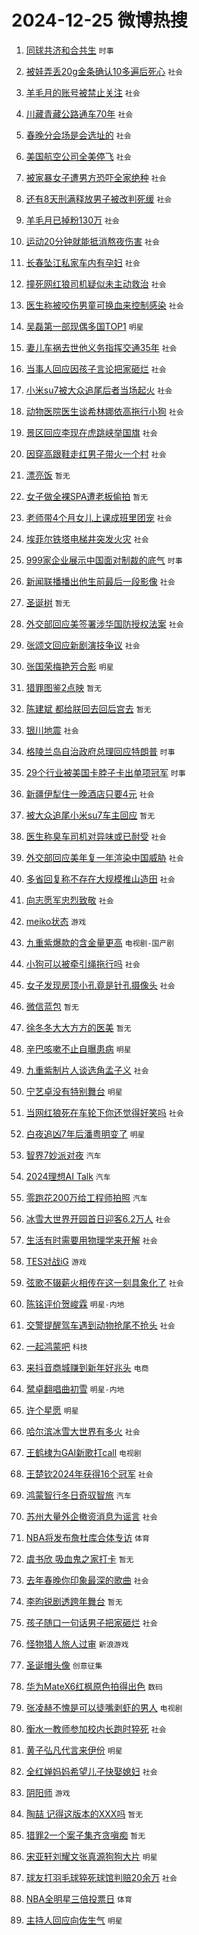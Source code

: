 # 2024-12-25 微博热搜 
1. [同球共济和合共生](https://m.weibo.cn/search?containerid=100103type%3D1%26t%3D10%26q%3D%23%E5%90%8C%E7%90%83%E5%85%B1%E6%B5%8E%E5%92%8C%E5%90%88%E5%85%B1%E7%94%9F%23&stream_entry_id=51&isnewpage=1&extparam=seat%3D1%26stream_entry_id%3D51%26c_type%3D51%26filter_type%3Drealtimehot%26q%3D%2523%25E5%2590%258C%25E7%2590%2583%25E5%2585%25B1%25E6%25B5%258E%25E5%2592%258C%25E5%2590%2588%25E5%2585%25B1%25E7%2594%259F%2523%26dgr%3D0%26cate%3D10103%26pos%3D0%26display_time%3D1735072060%26pre_seqid%3D173507206035501471973151) `时事` 

2. [被娃弄丢20g金条确认10多遍后死心](https://m.weibo.cn/search?containerid=100103type%3D1%26t%3D10%26q%3D%23%E8%A2%AB%E5%A8%83%E5%BC%84%E4%B8%A220g%E9%87%91%E6%9D%A1%E7%A1%AE%E8%AE%A410%E5%A4%9A%E9%81%8D%E5%90%8E%E6%AD%BB%E5%BF%83%23&stream_entry_id=31&isnewpage=1&extparam=seat%3D1%26band_rank%3D1%26c_type%3D31%26cate%3D5001%26dgr%3D0%26stream_entry_id%3D31%26flag%3D2%26realpos%3D1%26pos%3D0%26lcate%3D5001%26q%3D%2523%25E8%25A2%25AB%25E5%25A8%2583%25E5%25BC%2584%25E4%25B8%25A220g%25E9%2587%2591%25E6%259D%25A1%25E7%25A1%25AE%25E8%25AE%25A410%25E5%25A4%259A%25E9%2581%258D%25E5%2590%258E%25E6%25AD%25BB%25E5%25BF%2583%2523%26filter_type%3Drealtimehot%26display_time%3D1735072060%26pre_seqid%3D173507206035501471973151) `社会` 

3. [羊毛月的账号被禁止关注](https://m.weibo.cn/search?containerid=100103type%3D1%26t%3D10%26q%3D%23%E7%BE%8A%E6%AF%9B%E6%9C%88%E7%9A%84%E8%B4%A6%E5%8F%B7%E8%A2%AB%E7%A6%81%E6%AD%A2%E5%85%B3%E6%B3%A8%23&stream_entry_id=31&isnewpage=1&extparam=seat%3D1%26band_rank%3D2%26c_type%3D31%26cate%3D5001%26dgr%3D0%26stream_entry_id%3D31%26flag%3D2%26realpos%3D2%26pos%3D1%26lcate%3D5001%26q%3D%2523%25E7%25BE%258A%25E6%25AF%259B%25E6%259C%2588%25E7%259A%2584%25E8%25B4%25A6%25E5%258F%25B7%25E8%25A2%25AB%25E7%25A6%2581%25E6%25AD%25A2%25E5%2585%25B3%25E6%25B3%25A8%2523%26filter_type%3Drealtimehot%26display_time%3D1735072060%26pre_seqid%3D173507206035501471973151) `社会` 

4. [川藏青藏公路通车70年](https://m.weibo.cn/search?containerid=100103type%3D1%26t%3D10%26q%3D%23%E5%B7%9D%E8%97%8F%E9%9D%92%E8%97%8F%E5%85%AC%E8%B7%AF%E9%80%9A%E8%BD%A670%E5%B9%B4%23&stream_entry_id=31&isnewpage=1&extparam=seat%3D1%26band_rank%3D3%26c_type%3D31%26cate%3D5001%26dgr%3D0%26stream_entry_id%3D31%26flag%3D0%26realpos%3D3%26pos%3D2%26lcate%3D5001%26q%3D%2523%25E5%25B7%259D%25E8%2597%258F%25E9%259D%2592%25E8%2597%258F%25E5%2585%25AC%25E8%25B7%25AF%25E9%2580%259A%25E8%25BD%25A670%25E5%25B9%25B4%2523%26filter_type%3Drealtimehot%26display_time%3D1735072060%26pre_seqid%3D173507206035501471973151) `社会` 

5. [春晚分会场是会选址的](https://m.weibo.cn/search?containerid=100103type%3D1%26t%3D10%26q%3D%23%E6%98%A5%E6%99%9A%E5%88%86%E4%BC%9A%E5%9C%BA%E6%98%AF%E4%BC%9A%E9%80%89%E5%9D%80%E7%9A%84%23&stream_entry_id=31&isnewpage=1&extparam=seat%3D1%26band_rank%3D4%26c_type%3D31%26cate%3D5001%26dgr%3D0%26stream_entry_id%3D31%26flag%3D2%26realpos%3D4%26pos%3D3%26lcate%3D5001%26q%3D%2523%25E6%2598%25A5%25E6%2599%259A%25E5%2588%2586%25E4%25BC%259A%25E5%259C%25BA%25E6%2598%25AF%25E4%25BC%259A%25E9%2580%2589%25E5%259D%2580%25E7%259A%2584%2523%26filter_type%3Drealtimehot%26display_time%3D1735072060%26pre_seqid%3D173507206035501471973151) `社会` 

6. [美国航空公司全美停飞](https://m.weibo.cn/search?containerid=100103type%3D1%26t%3D10%26q%3D%23%E7%BE%8E%E5%9B%BD%E8%88%AA%E7%A9%BA%E5%85%AC%E5%8F%B8%E5%85%A8%E7%BE%8E%E5%81%9C%E9%A3%9E%23&stream_entry_id=31&isnewpage=1&extparam=seat%3D1%26band_rank%3D5%26c_type%3D31%26cate%3D5001%26dgr%3D0%26stream_entry_id%3D31%26flag%3D0%26realpos%3D5%26pos%3D4%26lcate%3D5001%26q%3D%2523%25E7%25BE%258E%25E5%259B%25BD%25E8%2588%25AA%25E7%25A9%25BA%25E5%2585%25AC%25E5%258F%25B8%25E5%2585%25A8%25E7%25BE%258E%25E5%2581%259C%25E9%25A3%259E%2523%26filter_type%3Drealtimehot%26display_time%3D1735072060%26pre_seqid%3D173507206035501471973151) `社会` 

7. [被家暴女子遭男方恐吓全家绝种](https://m.weibo.cn/search?containerid=100103type%3D1%26t%3D10%26q%3D%23%E8%A2%AB%E5%AE%B6%E6%9A%B4%E5%A5%B3%E5%AD%90%E9%81%AD%E7%94%B7%E6%96%B9%E6%81%90%E5%90%93%E5%85%A8%E5%AE%B6%E7%BB%9D%E7%A7%8D%23&stream_entry_id=31&isnewpage=1&extparam=seat%3D1%26band_rank%3D6%26c_type%3D31%26cate%3D5001%26dgr%3D0%26stream_entry_id%3D31%26flag%3D0%26realpos%3D6%26pos%3D5%26lcate%3D5001%26q%3D%2523%25E8%25A2%25AB%25E5%25AE%25B6%25E6%259A%25B4%25E5%25A5%25B3%25E5%25AD%2590%25E9%2581%25AD%25E7%2594%25B7%25E6%2596%25B9%25E6%2581%2590%25E5%2590%2593%25E5%2585%25A8%25E5%25AE%25B6%25E7%25BB%259D%25E7%25A7%258D%2523%26filter_type%3Drealtimehot%26display_time%3D1735072060%26pre_seqid%3D173507206035501471973151) `社会` 

8. [还有8天刑满释放男子被改判死缓](https://m.weibo.cn/search?containerid=100103type%3D1%26t%3D10%26q%3D%23%E8%BF%98%E6%9C%898%E5%A4%A9%E5%88%91%E6%BB%A1%E9%87%8A%E6%94%BE%E7%94%B7%E5%AD%90%E8%A2%AB%E6%94%B9%E5%88%A4%E6%AD%BB%E7%BC%93%23&stream_entry_id=31&isnewpage=1&extparam=seat%3D1%26band_rank%3D7%26c_type%3D31%26cate%3D5001%26dgr%3D0%26stream_entry_id%3D31%26flag%3D0%26realpos%3D7%26pos%3D6%26lcate%3D5001%26q%3D%2523%25E8%25BF%2598%25E6%259C%25898%25E5%25A4%25A9%25E5%2588%2591%25E6%25BB%25A1%25E9%2587%258A%25E6%2594%25BE%25E7%2594%25B7%25E5%25AD%2590%25E8%25A2%25AB%25E6%2594%25B9%25E5%2588%25A4%25E6%25AD%25BB%25E7%25BC%2593%2523%26filter_type%3Drealtimehot%26display_time%3D1735072060%26pre_seqid%3D173507206035501471973151) `社会` 

9. [羊毛月已掉粉130万](https://m.weibo.cn/search?containerid=100103type%3D1%26t%3D10%26q%3D%23%E7%BE%8A%E6%AF%9B%E6%9C%88%E5%B7%B2%E6%8E%89%E7%B2%89130%E4%B8%87%23&stream_entry_id=31&isnewpage=1&extparam=seat%3D1%26band_rank%3D8%26c_type%3D31%26cate%3D5001%26dgr%3D0%26stream_entry_id%3D31%26flag%3D0%26realpos%3D8%26pos%3D7%26lcate%3D5001%26q%3D%2523%25E7%25BE%258A%25E6%25AF%259B%25E6%259C%2588%25E5%25B7%25B2%25E6%258E%2589%25E7%25B2%2589130%25E4%25B8%2587%2523%26filter_type%3Drealtimehot%26display_time%3D1735072060%26pre_seqid%3D173507206035501471973151) `社会` 

10. [运动20分钟就能抵消熬夜伤害](https://m.weibo.cn/search?containerid=100103type%3D1%26t%3D10%26q%3D%23%E8%BF%90%E5%8A%A820%E5%88%86%E9%92%9F%E5%B0%B1%E8%83%BD%E6%8A%B5%E6%B6%88%E7%86%AC%E5%A4%9C%E4%BC%A4%E5%AE%B3%23&stream_entry_id=31&isnewpage=1&extparam=seat%3D1%26band_rank%3D9%26c_type%3D31%26cate%3D5001%26dgr%3D0%26stream_entry_id%3D31%26flag%3D0%26realpos%3D9%26pos%3D8%26lcate%3D5001%26q%3D%2523%25E8%25BF%2590%25E5%258A%25A820%25E5%2588%2586%25E9%2592%259F%25E5%25B0%25B1%25E8%2583%25BD%25E6%258A%25B5%25E6%25B6%2588%25E7%2586%25AC%25E5%25A4%259C%25E4%25BC%25A4%25E5%25AE%25B3%2523%26filter_type%3Drealtimehot%26display_time%3D1735072060%26pre_seqid%3D173507206035501471973151) `社会` 

11. [长春坠江私家车内有孕妇](https://m.weibo.cn/search?containerid=100103type%3D1%26t%3D10%26q%3D%23%E9%95%BF%E6%98%A5%E5%9D%A0%E6%B1%9F%E7%A7%81%E5%AE%B6%E8%BD%A6%E5%86%85%E6%9C%89%E5%AD%95%E5%A6%87%23&stream_entry_id=31&isnewpage=1&extparam=seat%3D1%26band_rank%3D10%26c_type%3D31%26cate%3D5001%26dgr%3D0%26stream_entry_id%3D31%26flag%3D1%26realpos%3D10%26pos%3D9%26lcate%3D5001%26q%3D%2523%25E9%2595%25BF%25E6%2598%25A5%25E5%259D%25A0%25E6%25B1%259F%25E7%25A7%2581%25E5%25AE%25B6%25E8%25BD%25A6%25E5%2586%2585%25E6%259C%2589%25E5%25AD%2595%25E5%25A6%2587%2523%26filter_type%3Drealtimehot%26display_time%3D1735072060%26pre_seqid%3D173507206035501471973151) `社会` 

12. [撞死网红狼司机疑似未主动救治](https://m.weibo.cn/search?containerid=100103type%3D1%26t%3D10%26q%3D%23%E6%92%9E%E6%AD%BB%E7%BD%91%E7%BA%A2%E7%8B%BC%E5%8F%B8%E6%9C%BA%E7%96%91%E4%BC%BC%E6%9C%AA%E4%B8%BB%E5%8A%A8%E6%95%91%E6%B2%BB%23&stream_entry_id=31&isnewpage=1&extparam=seat%3D1%26band_rank%3D11%26c_type%3D31%26cate%3D5001%26dgr%3D0%26stream_entry_id%3D31%26flag%3D0%26realpos%3D11%26pos%3D10%26lcate%3D5001%26q%3D%2523%25E6%2592%259E%25E6%25AD%25BB%25E7%25BD%2591%25E7%25BA%25A2%25E7%258B%25BC%25E5%258F%25B8%25E6%259C%25BA%25E7%2596%2591%25E4%25BC%25BC%25E6%259C%25AA%25E4%25B8%25BB%25E5%258A%25A8%25E6%2595%2591%25E6%25B2%25BB%2523%26filter_type%3Drealtimehot%26display_time%3D1735072060%26pre_seqid%3D173507206035501471973151) `社会` 

13. [医生称被咬伤男童可换血来控制感染](https://m.weibo.cn/search?containerid=100103type%3D1%26t%3D10%26q%3D%23%E5%8C%BB%E7%94%9F%E7%A7%B0%E8%A2%AB%E5%92%AC%E4%BC%A4%E7%94%B7%E7%AB%A5%E5%8F%AF%E6%8D%A2%E8%A1%80%E6%9D%A5%E6%8E%A7%E5%88%B6%E6%84%9F%E6%9F%93%23&stream_entry_id=31&isnewpage=1&extparam=seat%3D1%26band_rank%3D12%26c_type%3D31%26cate%3D5001%26dgr%3D0%26stream_entry_id%3D31%26flag%3D0%26realpos%3D12%26pos%3D11%26lcate%3D5001%26q%3D%2523%25E5%258C%25BB%25E7%2594%259F%25E7%25A7%25B0%25E8%25A2%25AB%25E5%2592%25AC%25E4%25BC%25A4%25E7%2594%25B7%25E7%25AB%25A5%25E5%258F%25AF%25E6%258D%25A2%25E8%25A1%2580%25E6%259D%25A5%25E6%258E%25A7%25E5%2588%25B6%25E6%2584%259F%25E6%259F%2593%2523%26filter_type%3Drealtimehot%26display_time%3D1735072060%26pre_seqid%3D173507206035501471973151) `社会` 

14. [吴磊第一部现偶多国TOP1](https://m.weibo.cn/search?containerid=100103type%3D1%26t%3D10%26q%3D%E5%90%B4%E7%A3%8A%E7%AC%AC%E4%B8%80%E9%83%A8%E7%8E%B0%E5%81%B6%E5%A4%9A%E5%9B%BDTOP1&stream_entry_id=31&isnewpage=1&extparam=seat%3D1%26band_rank%3D13%26c_type%3D31%26cate%3D5001%26dgr%3D0%26stream_entry_id%3D31%26flag%3D0%26realpos%3D13%26pos%3D12%26lcate%3D5001%26q%3D%25E5%2590%25B4%25E7%25A3%258A%25E7%25AC%25AC%25E4%25B8%2580%25E9%2583%25A8%25E7%258E%25B0%25E5%2581%25B6%25E5%25A4%259A%25E5%259B%25BDTOP1%26filter_type%3Drealtimehot%26display_time%3D1735072060%26pre_seqid%3D173507206035501471973151) `明星` 

15. [妻儿车祸去世他义务指挥交通35年](https://m.weibo.cn/search?containerid=100103type%3D1%26t%3D10%26q%3D%23%E5%A6%BB%E5%84%BF%E8%BD%A6%E7%A5%B8%E5%8E%BB%E4%B8%96%E4%BB%96%E4%B9%89%E5%8A%A1%E6%8C%87%E6%8C%A5%E4%BA%A4%E9%80%9A35%E5%B9%B4%23&stream_entry_id=31&isnewpage=1&extparam=seat%3D1%26band_rank%3D14%26c_type%3D31%26cate%3D5001%26dgr%3D0%26stream_entry_id%3D31%26flag%3D32768%26realpos%3D14%26pos%3D13%26lcate%3D5001%26q%3D%2523%25E5%25A6%25BB%25E5%2584%25BF%25E8%25BD%25A6%25E7%25A5%25B8%25E5%258E%25BB%25E4%25B8%2596%25E4%25BB%2596%25E4%25B9%2589%25E5%258A%25A1%25E6%258C%2587%25E6%258C%25A5%25E4%25BA%25A4%25E9%2580%259A35%25E5%25B9%25B4%2523%26filter_type%3Drealtimehot%26display_time%3D1735072060%26pre_seqid%3D173507206035501471973151) `社会` 

16. [当事人回应因孩子言论把家砸烂](https://m.weibo.cn/search?containerid=100103type%3D1%26t%3D10%26q%3D%23%E5%BD%93%E4%BA%8B%E4%BA%BA%E5%9B%9E%E5%BA%94%E5%9B%A0%E5%AD%A9%E5%AD%90%E8%A8%80%E8%AE%BA%E6%8A%8A%E5%AE%B6%E7%A0%B8%E7%83%82%23&stream_entry_id=31&isnewpage=1&extparam=seat%3D1%26band_rank%3D15%26c_type%3D31%26cate%3D5001%26dgr%3D0%26stream_entry_id%3D31%26flag%3D0%26realpos%3D15%26pos%3D14%26lcate%3D5001%26q%3D%2523%25E5%25BD%2593%25E4%25BA%258B%25E4%25BA%25BA%25E5%259B%259E%25E5%25BA%2594%25E5%259B%25A0%25E5%25AD%25A9%25E5%25AD%2590%25E8%25A8%2580%25E8%25AE%25BA%25E6%258A%258A%25E5%25AE%25B6%25E7%25A0%25B8%25E7%2583%2582%2523%26filter_type%3Drealtimehot%26display_time%3D1735072060%26pre_seqid%3D173507206035501471973151) `社会` 

17. [小米su7被大众追尾后者当场起火](https://m.weibo.cn/search?containerid=100103type%3D1%26t%3D10%26q%3D%23%E5%B0%8F%E7%B1%B3su7%E8%A2%AB%E5%A4%A7%E4%BC%97%E8%BF%BD%E5%B0%BE%E5%90%8E%E8%80%85%E5%BD%93%E5%9C%BA%E8%B5%B7%E7%81%AB%23&stream_entry_id=31&isnewpage=1&extparam=seat%3D1%26band_rank%3D16%26c_type%3D31%26cate%3D5001%26dgr%3D0%26stream_entry_id%3D31%26flag%3D0%26realpos%3D16%26pos%3D15%26lcate%3D5001%26q%3D%2523%25E5%25B0%258F%25E7%25B1%25B3su7%25E8%25A2%25AB%25E5%25A4%25A7%25E4%25BC%2597%25E8%25BF%25BD%25E5%25B0%25BE%25E5%2590%258E%25E8%2580%2585%25E5%25BD%2593%25E5%259C%25BA%25E8%25B5%25B7%25E7%2581%25AB%2523%26filter_type%3Drealtimehot%26display_time%3D1735072060%26pre_seqid%3D173507206035501471973151) `社会` 

18. [动物医院医生谈希林娜依高拖行小狗](https://m.weibo.cn/search?containerid=100103type%3D1%26t%3D10%26q%3D%23%E5%8A%A8%E7%89%A9%E5%8C%BB%E9%99%A2%E5%8C%BB%E7%94%9F%E8%B0%88%E5%B8%8C%E6%9E%97%E5%A8%9C%E4%BE%9D%E9%AB%98%E6%8B%96%E8%A1%8C%E5%B0%8F%E7%8B%97%23&stream_entry_id=31&isnewpage=1&extparam=seat%3D1%26band_rank%3D17%26c_type%3D31%26cate%3D5001%26dgr%3D0%26stream_entry_id%3D31%26flag%3D0%26realpos%3D17%26pos%3D16%26lcate%3D5001%26q%3D%2523%25E5%258A%25A8%25E7%2589%25A9%25E5%258C%25BB%25E9%2599%25A2%25E5%258C%25BB%25E7%2594%259F%25E8%25B0%2588%25E5%25B8%258C%25E6%259E%2597%25E5%25A8%259C%25E4%25BE%259D%25E9%25AB%2598%25E6%258B%2596%25E8%25A1%258C%25E5%25B0%258F%25E7%258B%2597%2523%26filter_type%3Drealtimehot%26display_time%3D1735072060%26pre_seqid%3D173507206035501471973151) `社会` 

19. [景区回应李现在虎跳峡举国旗](https://m.weibo.cn/search?containerid=100103type%3D1%26t%3D10%26q%3D%23%E6%99%AF%E5%8C%BA%E5%9B%9E%E5%BA%94%E6%9D%8E%E7%8E%B0%E5%9C%A8%E8%99%8E%E8%B7%B3%E5%B3%A1%E4%B8%BE%E5%9B%BD%E6%97%97%23&stream_entry_id=31&isnewpage=1&extparam=seat%3D1%26band_rank%3D18%26c_type%3D31%26cate%3D5001%26dgr%3D0%26stream_entry_id%3D31%26flag%3D0%26realpos%3D18%26pos%3D17%26lcate%3D5001%26q%3D%2523%25E6%2599%25AF%25E5%258C%25BA%25E5%259B%259E%25E5%25BA%2594%25E6%259D%258E%25E7%258E%25B0%25E5%259C%25A8%25E8%2599%258E%25E8%25B7%25B3%25E5%25B3%25A1%25E4%25B8%25BE%25E5%259B%25BD%25E6%2597%2597%2523%26filter_type%3Drealtimehot%26display_time%3D1735072060%26pre_seqid%3D173507206035501471973151) `社会` 

20. [因穿高跟鞋走红男子带火一个村](https://m.weibo.cn/search?containerid=100103type%3D1%26t%3D10%26q%3D%23%E5%9B%A0%E7%A9%BF%E9%AB%98%E8%B7%9F%E9%9E%8B%E8%B5%B0%E7%BA%A2%E7%94%B7%E5%AD%90%E5%B8%A6%E7%81%AB%E4%B8%80%E4%B8%AA%E6%9D%91%23&stream_entry_id=31&isnewpage=1&extparam=seat%3D1%26band_rank%3D19%26c_type%3D31%26cate%3D5001%26dgr%3D0%26stream_entry_id%3D31%26flag%3D0%26realpos%3D19%26pos%3D18%26lcate%3D5001%26q%3D%2523%25E5%259B%25A0%25E7%25A9%25BF%25E9%25AB%2598%25E8%25B7%259F%25E9%259E%258B%25E8%25B5%25B0%25E7%25BA%25A2%25E7%2594%25B7%25E5%25AD%2590%25E5%25B8%25A6%25E7%2581%25AB%25E4%25B8%2580%25E4%25B8%25AA%25E6%259D%2591%2523%26filter_type%3Drealtimehot%26display_time%3D1735072060%26pre_seqid%3D173507206035501471973151) `社会` 

21. [漂亮饭](https://m.weibo.cn/search?containerid=100103type%3D1%26t%3D10%26q%3D%E6%BC%82%E4%BA%AE%E9%A5%AD&stream_entry_id=31&isnewpage=1&extparam=seat%3D1%26band_rank%3D20%26c_type%3D31%26cate%3D5001%26dgr%3D0%26stream_entry_id%3D31%26flag%3D0%26realpos%3D20%26pos%3D19%26lcate%3D5001%26q%3D%25E6%25BC%2582%25E4%25BA%25AE%25E9%25A5%25AD%26filter_type%3Drealtimehot%26display_time%3D1735072060%26pre_seqid%3D173507206035501471973151) `暂无` 

22. [女子做全裸SPA遭老板偷拍](https://m.weibo.cn/search?containerid=100103type%3D1%26t%3D10%26q%3D%23%E5%A5%B3%E5%AD%90%E5%81%9A%E5%85%A8%E8%A3%B8SPA%E9%81%AD%E8%80%81%E6%9D%BF%E5%81%B7%E6%8B%8D%23&stream_entry_id=31&isnewpage=1&extparam=seat%3D1%26band_rank%3D21%26c_type%3D31%26cate%3D5001%26dgr%3D0%26stream_entry_id%3D31%26flag%3D0%26realpos%3D21%26pos%3D20%26lcate%3D5001%26q%3D%2523%25E5%25A5%25B3%25E5%25AD%2590%25E5%2581%259A%25E5%2585%25A8%25E8%25A3%25B8SPA%25E9%2581%25AD%25E8%2580%2581%25E6%259D%25BF%25E5%2581%25B7%25E6%258B%258D%2523%26filter_type%3Drealtimehot%26display_time%3D1735072060%26pre_seqid%3D173507206035501471973151) `暂无` 

23. [老师带4个月女儿上课成班里团宠](https://m.weibo.cn/search?containerid=100103type%3D1%26t%3D10%26q%3D%23%E8%80%81%E5%B8%88%E5%B8%A64%E4%B8%AA%E6%9C%88%E5%A5%B3%E5%84%BF%E4%B8%8A%E8%AF%BE%E6%88%90%E7%8F%AD%E9%87%8C%E5%9B%A2%E5%AE%A0%23&stream_entry_id=31&isnewpage=1&extparam=seat%3D1%26band_rank%3D22%26c_type%3D31%26cate%3D5001%26dgr%3D0%26stream_entry_id%3D31%26flag%3D1%26realpos%3D22%26pos%3D21%26lcate%3D5001%26q%3D%2523%25E8%2580%2581%25E5%25B8%2588%25E5%25B8%25A64%25E4%25B8%25AA%25E6%259C%2588%25E5%25A5%25B3%25E5%2584%25BF%25E4%25B8%258A%25E8%25AF%25BE%25E6%2588%2590%25E7%258F%25AD%25E9%2587%258C%25E5%259B%25A2%25E5%25AE%25A0%2523%26filter_type%3Drealtimehot%26display_time%3D1735072060%26pre_seqid%3D173507206035501471973151) `社会` 

24. [埃菲尔铁塔电梯井突发火灾](https://m.weibo.cn/search?containerid=100103type%3D1%26t%3D10%26q%3D%23%E5%9F%83%E8%8F%B2%E5%B0%94%E9%93%81%E5%A1%94%E7%94%B5%E6%A2%AF%E4%BA%95%E7%AA%81%E5%8F%91%E7%81%AB%E7%81%BE%23&stream_entry_id=31&isnewpage=1&extparam=seat%3D1%26band_rank%3D23%26c_type%3D31%26cate%3D5001%26dgr%3D0%26stream_entry_id%3D31%26flag%3D0%26realpos%3D23%26pos%3D22%26lcate%3D5001%26q%3D%2523%25E5%259F%2583%25E8%258F%25B2%25E5%25B0%2594%25E9%2593%2581%25E5%25A1%2594%25E7%2594%25B5%25E6%25A2%25AF%25E4%25BA%2595%25E7%25AA%2581%25E5%258F%2591%25E7%2581%25AB%25E7%2581%25BE%2523%26filter_type%3Drealtimehot%26display_time%3D1735072060%26pre_seqid%3D173507206035501471973151) `社会` 

25. [999家企业展示中国面对制裁的底气](https://m.weibo.cn/search?containerid=100103type%3D1%26t%3D10%26q%3D%23999%E5%AE%B6%E4%BC%81%E4%B8%9A%E5%B1%95%E7%A4%BA%E4%B8%AD%E5%9B%BD%E9%9D%A2%E5%AF%B9%E5%88%B6%E8%A3%81%E7%9A%84%E5%BA%95%E6%B0%94%23&stream_entry_id=31&isnewpage=1&extparam=seat%3D1%26band_rank%3D24%26c_type%3D31%26cate%3D5001%26dgr%3D0%26stream_entry_id%3D31%26flag%3D0%26realpos%3D24%26pos%3D23%26lcate%3D5001%26q%3D%2523999%25E5%25AE%25B6%25E4%25BC%2581%25E4%25B8%259A%25E5%25B1%2595%25E7%25A4%25BA%25E4%25B8%25AD%25E5%259B%25BD%25E9%259D%25A2%25E5%25AF%25B9%25E5%2588%25B6%25E8%25A3%2581%25E7%259A%2584%25E5%25BA%2595%25E6%25B0%2594%2523%26filter_type%3Drealtimehot%26display_time%3D1735072060%26pre_seqid%3D173507206035501471973151) `时事` 

26. [新闻联播播出他生前最后一段影像](https://m.weibo.cn/search?containerid=100103type%3D1%26t%3D10%26q%3D%23%E6%96%B0%E9%97%BB%E8%81%94%E6%92%AD%E6%92%AD%E5%87%BA%E4%BB%96%E7%94%9F%E5%89%8D%E6%9C%80%E5%90%8E%E4%B8%80%E6%AE%B5%E5%BD%B1%E5%83%8F%23&stream_entry_id=31&isnewpage=1&extparam=seat%3D1%26band_rank%3D25%26c_type%3D31%26cate%3D5001%26dgr%3D0%26stream_entry_id%3D31%26flag%3D0%26realpos%3D25%26pos%3D24%26lcate%3D5001%26q%3D%2523%25E6%2596%25B0%25E9%2597%25BB%25E8%2581%2594%25E6%2592%25AD%25E6%2592%25AD%25E5%2587%25BA%25E4%25BB%2596%25E7%2594%259F%25E5%2589%258D%25E6%259C%2580%25E5%2590%258E%25E4%25B8%2580%25E6%25AE%25B5%25E5%25BD%25B1%25E5%2583%258F%2523%26filter_type%3Drealtimehot%26display_time%3D1735072060%26pre_seqid%3D173507206035501471973151) `社会` 

27. [圣诞树](https://m.weibo.cn/search?containerid=100103type%3D1%26t%3D10%26q%3D%E5%9C%A3%E8%AF%9E%E6%A0%91&stream_entry_id=31&isnewpage=1&extparam=seat%3D1%26band_rank%3D26%26c_type%3D31%26cate%3D5001%26dgr%3D0%26stream_entry_id%3D31%26flag%3D0%26realpos%3D26%26pos%3D25%26lcate%3D5001%26q%3D%25E5%259C%25A3%25E8%25AF%259E%25E6%25A0%2591%26filter_type%3Drealtimehot%26display_time%3D1735072060%26pre_seqid%3D173507206035501471973151) `暂无` 

28. [外交部回应美签署涉华国防授权法案](https://m.weibo.cn/search?containerid=100103type%3D1%26t%3D10%26q%3D%23%E5%A4%96%E4%BA%A4%E9%83%A8%E5%9B%9E%E5%BA%94%E7%BE%8E%E7%AD%BE%E7%BD%B2%E6%B6%89%E5%8D%8E%E5%9B%BD%E9%98%B2%E6%8E%88%E6%9D%83%E6%B3%95%E6%A1%88%23&stream_entry_id=31&isnewpage=1&extparam=seat%3D1%26band_rank%3D27%26c_type%3D31%26cate%3D5001%26dgr%3D0%26stream_entry_id%3D31%26flag%3D1%26realpos%3D27%26pos%3D26%26lcate%3D5001%26q%3D%2523%25E5%25A4%2596%25E4%25BA%25A4%25E9%2583%25A8%25E5%259B%259E%25E5%25BA%2594%25E7%25BE%258E%25E7%25AD%25BE%25E7%25BD%25B2%25E6%25B6%2589%25E5%258D%258E%25E5%259B%25BD%25E9%2598%25B2%25E6%258E%2588%25E6%259D%2583%25E6%25B3%2595%25E6%25A1%2588%2523%26filter_type%3Drealtimehot%26display_time%3D1735072060%26pre_seqid%3D173507206035501471973151) `社会` 

29. [张颂文回应新剧演技争议](https://m.weibo.cn/search?containerid=100103type%3D1%26t%3D10%26q%3D%23%E5%BC%A0%E9%A2%82%E6%96%87%E5%9B%9E%E5%BA%94%E6%96%B0%E5%89%A7%E6%BC%94%E6%8A%80%E4%BA%89%E8%AE%AE%23&stream_entry_id=31&isnewpage=1&extparam=seat%3D1%26band_rank%3D28%26c_type%3D31%26cate%3D5001%26dgr%3D0%26stream_entry_id%3D31%26flag%3D0%26realpos%3D28%26pos%3D27%26lcate%3D5001%26q%3D%2523%25E5%25BC%25A0%25E9%25A2%2582%25E6%2596%2587%25E5%259B%259E%25E5%25BA%2594%25E6%2596%25B0%25E5%2589%25A7%25E6%25BC%2594%25E6%258A%2580%25E4%25BA%2589%25E8%25AE%25AE%2523%26filter_type%3Drealtimehot%26display_time%3D1735072060%26pre_seqid%3D173507206035501471973151) `社会` 

30. [张国荣梅艳芳合影](https://m.weibo.cn/search?containerid=100103type%3D1%26t%3D10%26q%3D%23%E5%BC%A0%E5%9B%BD%E8%8D%A3%E6%A2%85%E8%89%B3%E8%8A%B3%E5%90%88%E5%BD%B1%23&stream_entry_id=31&isnewpage=1&extparam=seat%3D1%26band_rank%3D29%26c_type%3D31%26cate%3D5001%26dgr%3D0%26stream_entry_id%3D31%26flag%3D0%26realpos%3D29%26pos%3D28%26lcate%3D5001%26q%3D%2523%25E5%25BC%25A0%25E5%259B%25BD%25E8%258D%25A3%25E6%25A2%2585%25E8%2589%25B3%25E8%258A%25B3%25E5%2590%2588%25E5%25BD%25B1%2523%26filter_type%3Drealtimehot%26display_time%3D1735072060%26pre_seqid%3D173507206035501471973151) `明星` 

31. [猎罪图鉴2点映](https://m.weibo.cn/search?containerid=100103type%3D1%26t%3D10%26q%3D%E7%8C%8E%E7%BD%AA%E5%9B%BE%E9%89%B42%E7%82%B9%E6%98%A0&stream_entry_id=31&isnewpage=1&extparam=seat%3D1%26band_rank%3D30%26c_type%3D31%26cate%3D5001%26dgr%3D0%26stream_entry_id%3D31%26flag%3D0%26realpos%3D30%26pos%3D29%26lcate%3D5001%26q%3D%25E7%258C%258E%25E7%25BD%25AA%25E5%259B%25BE%25E9%2589%25B42%25E7%2582%25B9%25E6%2598%25A0%26filter_type%3Drealtimehot%26display_time%3D1735072060%26pre_seqid%3D173507206035501471973151) `暂无` 

32. [陈建斌 都给朕回去回后宫去](https://m.weibo.cn/search?containerid=100103type%3D1%26t%3D10%26q%3D%E9%99%88%E5%BB%BA%E6%96%8C+%E9%83%BD%E7%BB%99%E6%9C%95%E5%9B%9E%E5%8E%BB%E5%9B%9E%E5%90%8E%E5%AE%AB%E5%8E%BB&stream_entry_id=31&isnewpage=1&extparam=seat%3D1%26band_rank%3D31%26c_type%3D31%26cate%3D5001%26dgr%3D0%26stream_entry_id%3D31%26flag%3D0%26realpos%3D31%26pos%3D30%26lcate%3D5001%26q%3D%25E9%2599%2588%25E5%25BB%25BA%25E6%2596%258C%2520%25E9%2583%25BD%25E7%25BB%2599%25E6%259C%2595%25E5%259B%259E%25E5%258E%25BB%25E5%259B%259E%25E5%2590%258E%25E5%25AE%25AB%25E5%258E%25BB%26filter_type%3Drealtimehot%26display_time%3D1735072060%26pre_seqid%3D173507206035501471973151) `暂无` 

33. [银川地震](https://m.weibo.cn/search?containerid=100103type%3D1%26t%3D10%26q%3D%E9%93%B6%E5%B7%9D%E5%9C%B0%E9%9C%87&stream_entry_id=31&isnewpage=1&extparam=seat%3D1%26band_rank%3D32%26c_type%3D31%26cate%3D5001%26dgr%3D0%26stream_entry_id%3D31%26flag%3D0%26realpos%3D32%26pos%3D31%26lcate%3D5001%26q%3D%25E9%2593%25B6%25E5%25B7%259D%25E5%259C%25B0%25E9%259C%2587%26filter_type%3Drealtimehot%26display_time%3D1735072060%26pre_seqid%3D173507206035501471973151) `社会` 

34. [格陵兰岛自治政府总理回应特朗普](https://m.weibo.cn/search?containerid=100103type%3D1%26t%3D10%26q%3D%23%E6%A0%BC%E9%99%B5%E5%85%B0%E5%B2%9B%E8%87%AA%E6%B2%BB%E6%94%BF%E5%BA%9C%E6%80%BB%E7%90%86%E5%9B%9E%E5%BA%94%E7%89%B9%E6%9C%97%E6%99%AE%23&stream_entry_id=31&isnewpage=1&extparam=seat%3D1%26band_rank%3D33%26c_type%3D31%26cate%3D5001%26dgr%3D0%26stream_entry_id%3D31%26flag%3D1%26realpos%3D33%26pos%3D32%26lcate%3D5001%26q%3D%2523%25E6%25A0%25BC%25E9%2599%25B5%25E5%2585%25B0%25E5%25B2%259B%25E8%2587%25AA%25E6%25B2%25BB%25E6%2594%25BF%25E5%25BA%259C%25E6%2580%25BB%25E7%2590%2586%25E5%259B%259E%25E5%25BA%2594%25E7%2589%25B9%25E6%259C%2597%25E6%2599%25AE%2523%26filter_type%3Drealtimehot%26display_time%3D1735072060%26pre_seqid%3D173507206035501471973151) `时事` 

35. [29个行业被美国卡脖子卡出单项冠军](https://m.weibo.cn/search?containerid=100103type%3D1%26t%3D10%26q%3D%2329%E4%B8%AA%E8%A1%8C%E4%B8%9A%E8%A2%AB%E7%BE%8E%E5%9B%BD%E5%8D%A1%E8%84%96%E5%AD%90%E5%8D%A1%E5%87%BA%E5%8D%95%E9%A1%B9%E5%86%A0%E5%86%9B%23&stream_entry_id=31&isnewpage=1&extparam=seat%3D1%26band_rank%3D34%26c_type%3D31%26cate%3D5001%26dgr%3D0%26stream_entry_id%3D31%26flag%3D0%26realpos%3D34%26pos%3D33%26lcate%3D5001%26q%3D%252329%25E4%25B8%25AA%25E8%25A1%258C%25E4%25B8%259A%25E8%25A2%25AB%25E7%25BE%258E%25E5%259B%25BD%25E5%258D%25A1%25E8%2584%2596%25E5%25AD%2590%25E5%258D%25A1%25E5%2587%25BA%25E5%258D%2595%25E9%25A1%25B9%25E5%2586%25A0%25E5%2586%259B%2523%26filter_type%3Drealtimehot%26display_time%3D1735072060%26pre_seqid%3D173507206035501471973151) `时事` 

36. [新疆伊犁住一晚酒店只要4元](https://m.weibo.cn/search?containerid=100103type%3D1%26t%3D10%26q%3D%23%E6%96%B0%E7%96%86%E4%BC%8A%E7%8A%81%E4%BD%8F%E4%B8%80%E6%99%9A%E9%85%92%E5%BA%97%E5%8F%AA%E8%A6%814%E5%85%83%23&stream_entry_id=31&isnewpage=1&extparam=seat%3D1%26band_rank%3D35%26c_type%3D31%26cate%3D5001%26dgr%3D0%26stream_entry_id%3D31%26flag%3D0%26realpos%3D35%26pos%3D34%26lcate%3D5001%26q%3D%2523%25E6%2596%25B0%25E7%2596%2586%25E4%25BC%258A%25E7%258A%2581%25E4%25BD%258F%25E4%25B8%2580%25E6%2599%259A%25E9%2585%2592%25E5%25BA%2597%25E5%258F%25AA%25E8%25A6%25814%25E5%2585%2583%2523%26filter_type%3Drealtimehot%26display_time%3D1735072060%26pre_seqid%3D173507206035501471973151) `社会` 

37. [被大众追尾小米su7车主回应](https://m.weibo.cn/search?containerid=100103type%3D1%26t%3D10%26q%3D%23%E8%A2%AB%E5%A4%A7%E4%BC%97%E8%BF%BD%E5%B0%BE%E5%B0%8F%E7%B1%B3su7%E8%BD%A6%E4%B8%BB%E5%9B%9E%E5%BA%94%23&stream_entry_id=31&isnewpage=1&extparam=seat%3D1%26band_rank%3D36%26c_type%3D31%26cate%3D5001%26dgr%3D0%26stream_entry_id%3D31%26flag%3D0%26realpos%3D36%26pos%3D35%26lcate%3D5001%26q%3D%2523%25E8%25A2%25AB%25E5%25A4%25A7%25E4%25BC%2597%25E8%25BF%25BD%25E5%25B0%25BE%25E5%25B0%258F%25E7%25B1%25B3su7%25E8%25BD%25A6%25E4%25B8%25BB%25E5%259B%259E%25E5%25BA%2594%2523%26filter_type%3Drealtimehot%26display_time%3D1735072060%26pre_seqid%3D173507206035501471973151) `暂无` 

38. [医生称臭车司机对异味或已耐受](https://m.weibo.cn/search?containerid=100103type%3D1%26t%3D10%26q%3D%23%E5%8C%BB%E7%94%9F%E7%A7%B0%E8%87%AD%E8%BD%A6%E5%8F%B8%E6%9C%BA%E5%AF%B9%E5%BC%82%E5%91%B3%E6%88%96%E5%B7%B2%E8%80%90%E5%8F%97%23&stream_entry_id=31&isnewpage=1&extparam=seat%3D1%26band_rank%3D37%26c_type%3D31%26cate%3D5001%26dgr%3D0%26stream_entry_id%3D31%26flag%3D0%26realpos%3D37%26pos%3D36%26lcate%3D5001%26q%3D%2523%25E5%258C%25BB%25E7%2594%259F%25E7%25A7%25B0%25E8%2587%25AD%25E8%25BD%25A6%25E5%258F%25B8%25E6%259C%25BA%25E5%25AF%25B9%25E5%25BC%2582%25E5%2591%25B3%25E6%2588%2596%25E5%25B7%25B2%25E8%2580%2590%25E5%258F%2597%2523%26filter_type%3Drealtimehot%26display_time%3D1735072060%26pre_seqid%3D173507206035501471973151) `社会` 

39. [外交部回应美年复一年渲染中国威胁](https://m.weibo.cn/search?containerid=100103type%3D1%26t%3D10%26q%3D%23%E5%A4%96%E4%BA%A4%E9%83%A8%E5%9B%9E%E5%BA%94%E7%BE%8E%E5%B9%B4%E5%A4%8D%E4%B8%80%E5%B9%B4%E6%B8%B2%E6%9F%93%E4%B8%AD%E5%9B%BD%E5%A8%81%E8%83%81%23&stream_entry_id=31&isnewpage=1&extparam=seat%3D1%26band_rank%3D38%26c_type%3D31%26cate%3D5001%26dgr%3D0%26stream_entry_id%3D31%26flag%3D1%26realpos%3D38%26pos%3D37%26lcate%3D5001%26q%3D%2523%25E5%25A4%2596%25E4%25BA%25A4%25E9%2583%25A8%25E5%259B%259E%25E5%25BA%2594%25E7%25BE%258E%25E5%25B9%25B4%25E5%25A4%258D%25E4%25B8%2580%25E5%25B9%25B4%25E6%25B8%25B2%25E6%259F%2593%25E4%25B8%25AD%25E5%259B%25BD%25E5%25A8%2581%25E8%2583%2581%2523%26filter_type%3Drealtimehot%26display_time%3D1735072060%26pre_seqid%3D173507206035501471973151) `社会` 

40. [多省回复称不存在大规模推山造田](https://m.weibo.cn/search?containerid=100103type%3D1%26t%3D10%26q%3D%23%E5%A4%9A%E7%9C%81%E5%9B%9E%E5%A4%8D%E7%A7%B0%E4%B8%8D%E5%AD%98%E5%9C%A8%E5%A4%A7%E8%A7%84%E6%A8%A1%E6%8E%A8%E5%B1%B1%E9%80%A0%E7%94%B0%23&stream_entry_id=31&isnewpage=1&extparam=seat%3D1%26band_rank%3D39%26c_type%3D31%26cate%3D5001%26dgr%3D0%26stream_entry_id%3D31%26flag%3D1%26realpos%3D39%26pos%3D38%26lcate%3D5001%26q%3D%2523%25E5%25A4%259A%25E7%259C%2581%25E5%259B%259E%25E5%25A4%258D%25E7%25A7%25B0%25E4%25B8%258D%25E5%25AD%2598%25E5%259C%25A8%25E5%25A4%25A7%25E8%25A7%2584%25E6%25A8%25A1%25E6%258E%25A8%25E5%25B1%25B1%25E9%2580%25A0%25E7%2594%25B0%2523%26filter_type%3Drealtimehot%26display_time%3D1735072060%26pre_seqid%3D173507206035501471973151) `社会` 

41. [向志愿军忠烈致敬](https://m.weibo.cn/search?containerid=100103type%3D1%26t%3D10%26q%3D%23%E5%90%91%E5%BF%97%E6%84%BF%E5%86%9B%E5%BF%A0%E7%83%88%E8%87%B4%E6%95%AC%23&stream_entry_id=31&isnewpage=1&extparam=seat%3D1%26band_rank%3D40%26c_type%3D31%26cate%3D5001%26dgr%3D0%26stream_entry_id%3D31%26flag%3D1%26realpos%3D40%26pos%3D39%26lcate%3D5001%26q%3D%2523%25E5%2590%2591%25E5%25BF%2597%25E6%2584%25BF%25E5%2586%259B%25E5%25BF%25A0%25E7%2583%2588%25E8%2587%25B4%25E6%2595%25AC%2523%26filter_type%3Drealtimehot%26display_time%3D1735072060%26pre_seqid%3D173507206035501471973151) `社会` 

42. [meiko状态](https://m.weibo.cn/search?containerid=100103type%3D1%26t%3D10%26q%3Dmeiko%E7%8A%B6%E6%80%81&stream_entry_id=31&isnewpage=1&extparam=seat%3D1%26band_rank%3D41%26c_type%3D31%26cate%3D5001%26dgr%3D0%26stream_entry_id%3D31%26flag%3D0%26realpos%3D41%26pos%3D40%26lcate%3D5001%26q%3Dmeiko%25E7%258A%25B6%25E6%2580%2581%26filter_type%3Drealtimehot%26display_time%3D1735072060%26pre_seqid%3D173507206035501471973151) `游戏` 

43. [九重紫爆款的含金量更高](https://m.weibo.cn/search?containerid=100103type%3D1%26t%3D10%26q%3D%23%E4%B9%9D%E9%87%8D%E7%B4%AB%E7%88%86%E6%AC%BE%E7%9A%84%E5%90%AB%E9%87%91%E9%87%8F%E6%9B%B4%E9%AB%98%23&stream_entry_id=31&isnewpage=1&extparam=seat%3D1%26band_rank%3D42%26c_type%3D31%26cate%3D5001%26dgr%3D0%26stream_entry_id%3D31%26flag%3D0%26realpos%3D42%26pos%3D41%26lcate%3D5001%26q%3D%2523%25E4%25B9%259D%25E9%2587%258D%25E7%25B4%25AB%25E7%2588%2586%25E6%25AC%25BE%25E7%259A%2584%25E5%2590%25AB%25E9%2587%2591%25E9%2587%258F%25E6%259B%25B4%25E9%25AB%2598%2523%26filter_type%3Drealtimehot%26display_time%3D1735072060%26pre_seqid%3D173507206035501471973151) `电视剧-国产剧` 

44. [小狗可以被牵引绳拖行吗](https://m.weibo.cn/search?containerid=100103type%3D1%26t%3D10%26q%3D%23%E5%B0%8F%E7%8B%97%E5%8F%AF%E4%BB%A5%E8%A2%AB%E7%89%B5%E5%BC%95%E7%BB%B3%E6%8B%96%E8%A1%8C%E5%90%97%23&stream_entry_id=31&isnewpage=1&extparam=seat%3D1%26band_rank%3D43%26c_type%3D31%26cate%3D5001%26dgr%3D0%26stream_entry_id%3D31%26flag%3D0%26realpos%3D43%26pos%3D42%26lcate%3D5001%26q%3D%2523%25E5%25B0%258F%25E7%258B%2597%25E5%258F%25AF%25E4%25BB%25A5%25E8%25A2%25AB%25E7%2589%25B5%25E5%25BC%2595%25E7%25BB%25B3%25E6%258B%2596%25E8%25A1%258C%25E5%2590%2597%2523%26filter_type%3Drealtimehot%26display_time%3D1735072060%26pre_seqid%3D173507206035501471973151) `社会` 

45. [女子发现房顶小孔竟是针孔摄像头](https://m.weibo.cn/search?containerid=100103type%3D1%26t%3D10%26q%3D%23%E5%A5%B3%E5%AD%90%E5%8F%91%E7%8E%B0%E6%88%BF%E9%A1%B6%E5%B0%8F%E5%AD%94%E7%AB%9F%E6%98%AF%E9%92%88%E5%AD%94%E6%91%84%E5%83%8F%E5%A4%B4%23&stream_entry_id=31&isnewpage=1&extparam=seat%3D1%26band_rank%3D44%26c_type%3D31%26cate%3D5001%26dgr%3D0%26stream_entry_id%3D31%26flag%3D0%26realpos%3D44%26pos%3D43%26lcate%3D5001%26q%3D%2523%25E5%25A5%25B3%25E5%25AD%2590%25E5%258F%2591%25E7%258E%25B0%25E6%2588%25BF%25E9%25A1%25B6%25E5%25B0%258F%25E5%25AD%2594%25E7%25AB%259F%25E6%2598%25AF%25E9%2592%2588%25E5%25AD%2594%25E6%2591%2584%25E5%2583%258F%25E5%25A4%25B4%2523%26filter_type%3Drealtimehot%26display_time%3D1735072060%26pre_seqid%3D173507206035501471973151) `社会` 

46. [微信蓝包](https://m.weibo.cn/search?containerid=100103type%3D1%26t%3D10%26q%3D%E5%BE%AE%E4%BF%A1%E8%93%9D%E5%8C%85&stream_entry_id=31&isnewpage=1&extparam=seat%3D1%26band_rank%3D45%26c_type%3D31%26cate%3D5001%26dgr%3D0%26stream_entry_id%3D31%26flag%3D0%26realpos%3D45%26pos%3D44%26lcate%3D5001%26q%3D%25E5%25BE%25AE%25E4%25BF%25A1%25E8%2593%259D%25E5%258C%2585%26filter_type%3Drealtimehot%26display_time%3D1735072060%26pre_seqid%3D173507206035501471973151) `暂无` 

47. [徐冬冬大大方方的医美](https://m.weibo.cn/search?containerid=100103type%3D1%26t%3D10%26q%3D%E5%BE%90%E5%86%AC%E5%86%AC%E5%A4%A7%E5%A4%A7%E6%96%B9%E6%96%B9%E7%9A%84%E5%8C%BB%E7%BE%8E&stream_entry_id=31&isnewpage=1&extparam=seat%3D1%26band_rank%3D46%26c_type%3D31%26cate%3D5001%26dgr%3D0%26stream_entry_id%3D31%26flag%3D0%26realpos%3D46%26pos%3D45%26lcate%3D5001%26q%3D%25E5%25BE%2590%25E5%2586%25AC%25E5%2586%25AC%25E5%25A4%25A7%25E5%25A4%25A7%25E6%2596%25B9%25E6%2596%25B9%25E7%259A%2584%25E5%258C%25BB%25E7%25BE%258E%26filter_type%3Drealtimehot%26display_time%3D1735072060%26pre_seqid%3D173507206035501471973151) `暂无` 

48. [辛巴咳嗽不止自曝患病](https://m.weibo.cn/search?containerid=100103type%3D1%26t%3D10%26q%3D%23%E8%BE%9B%E5%B7%B4%E5%92%B3%E5%97%BD%E4%B8%8D%E6%AD%A2%E8%87%AA%E6%9B%9D%E6%82%A3%E7%97%85%23&stream_entry_id=31&isnewpage=1&extparam=seat%3D1%26band_rank%3D47%26c_type%3D31%26cate%3D5001%26dgr%3D0%26stream_entry_id%3D31%26flag%3D0%26realpos%3D47%26pos%3D46%26lcate%3D5001%26q%3D%2523%25E8%25BE%259B%25E5%25B7%25B4%25E5%2592%25B3%25E5%2597%25BD%25E4%25B8%258D%25E6%25AD%25A2%25E8%2587%25AA%25E6%259B%259D%25E6%2582%25A3%25E7%2597%2585%2523%26filter_type%3Drealtimehot%26display_time%3D1735072060%26pre_seqid%3D173507206035501471973151) `明星` 

49. [九重紫制片人谈选角孟子义](https://m.weibo.cn/search?containerid=100103type%3D1%26t%3D10%26q%3D%23%E4%B9%9D%E9%87%8D%E7%B4%AB%E5%88%B6%E7%89%87%E4%BA%BA%E8%B0%88%E9%80%89%E8%A7%92%E5%AD%9F%E5%AD%90%E4%B9%89%23&stream_entry_id=31&isnewpage=1&extparam=seat%3D1%26band_rank%3D48%26c_type%3D31%26cate%3D5001%26dgr%3D0%26stream_entry_id%3D31%26flag%3D0%26realpos%3D48%26pos%3D47%26lcate%3D5001%26q%3D%2523%25E4%25B9%259D%25E9%2587%258D%25E7%25B4%25AB%25E5%2588%25B6%25E7%2589%2587%25E4%25BA%25BA%25E8%25B0%2588%25E9%2580%2589%25E8%25A7%2592%25E5%25AD%259F%25E5%25AD%2590%25E4%25B9%2589%2523%26filter_type%3Drealtimehot%26display_time%3D1735072060%26pre_seqid%3D173507206035501471973151) `社会` 

50. [宁艺卓没有特别舞台](https://m.weibo.cn/search?containerid=100103type%3D1%26t%3D10%26q%3D%23%E5%AE%81%E8%89%BA%E5%8D%93%E6%B2%A1%E6%9C%89%E7%89%B9%E5%88%AB%E8%88%9E%E5%8F%B0%23&stream_entry_id=31&isnewpage=1&extparam=seat%3D1%26band_rank%3D49%26c_type%3D31%26cate%3D5001%26dgr%3D0%26stream_entry_id%3D31%26flag%3D0%26realpos%3D49%26pos%3D48%26lcate%3D5001%26q%3D%2523%25E5%25AE%2581%25E8%2589%25BA%25E5%258D%2593%25E6%25B2%25A1%25E6%259C%2589%25E7%2589%25B9%25E5%2588%25AB%25E8%2588%259E%25E5%258F%25B0%2523%26filter_type%3Drealtimehot%26display_time%3D1735072060%26pre_seqid%3D173507206035501471973151) `明星` 

51. [当网红狼死在车轮下你还觉得好笑吗](https://m.weibo.cn/search?containerid=100103type%3D1%26t%3D10%26q%3D%23%E5%BD%93%E7%BD%91%E7%BA%A2%E7%8B%BC%E6%AD%BB%E5%9C%A8%E8%BD%A6%E8%BD%AE%E4%B8%8B%E4%BD%A0%E8%BF%98%E8%A7%89%E5%BE%97%E5%A5%BD%E7%AC%91%E5%90%97%23&stream_entry_id=31&isnewpage=1&extparam=seat%3D1%26band_rank%3D50%26c_type%3D31%26cate%3D5001%26dgr%3D0%26stream_entry_id%3D31%26flag%3D0%26realpos%3D50%26pos%3D49%26lcate%3D5001%26q%3D%2523%25E5%25BD%2593%25E7%25BD%2591%25E7%25BA%25A2%25E7%258B%25BC%25E6%25AD%25BB%25E5%259C%25A8%25E8%25BD%25A6%25E8%25BD%25AE%25E4%25B8%258B%25E4%25BD%25A0%25E8%25BF%2598%25E8%25A7%2589%25E5%25BE%2597%25E5%25A5%25BD%25E7%25AC%2591%25E5%2590%2597%2523%26filter_type%3Drealtimehot%26display_time%3D1735072060%26pre_seqid%3D173507206035501471973151) `社会` 

52. [白夜追凶7年后潘粤明变了](https://m.weibo.cn/search?containerid=100103type%3D1%26t%3D10%26q%3D%23%E7%99%BD%E5%A4%9C%E8%BF%BD%E5%87%B67%E5%B9%B4%E5%90%8E%E6%BD%98%E7%B2%A4%E6%98%8E%E5%8F%98%E4%BA%86%23&stream_entry_id=31&isnewpage=1&extparam=seat%3D1%26realpos%3D48%26cate%3D5001%26band_rank%3D48%26lcate%3D5001%26stream_entry_id%3D31%26pos%3D47%26filter_type%3Drealtimehot%26q%3D%2523%25E7%2599%25BD%25E5%25A4%259C%25E8%25BF%25BD%25E5%2587%25B67%25E5%25B9%25B4%25E5%2590%258E%25E6%25BD%2598%25E7%25B2%25A4%25E6%2598%258E%25E5%258F%2598%25E4%25BA%2586%2523%26dgr%3D0%26flag%3D0%26c_type%3D31%26display_time%3D1735072002%26pre_seqid%3D173507200276703689236119) `明星` 

53. [智界7妙派对夜](https://m.weibo.cn/search?containerid=100103type%3D1%26t%3D10%26q%3D%23%E6%99%BA%E7%95%8C7%E5%A6%99%E6%B4%BE%E5%AF%B9%E5%A4%9C%23&stream_entry_id=31&isnewpage=1&extparam=seat%3D1%26cate%3D5001%26dgr%3D0%26band_rank%3D4%26stream_entry_id%3D31%26is_ad_pos%3D1%26topic_ad%3D1%26pos%3D3%26q%3D%2523%25E6%2599%25BA%25E7%2595%258C7%25E5%25A6%2599%25E6%25B4%25BE%25E5%25AF%25B9%25E5%25A4%259C%2523%26filter_type%3Drealtimehot%26lcate%3D5001%26c_type%3D31%26adid%3D269957%26display_time%3D1735071944%26pre_seqid%3D17350719444970387783738) `汽车` 

54. [2024理想AI Talk](https://m.weibo.cn/search?containerid=100103type%3D1%26t%3D10%26q%3D%232024%E7%90%86%E6%83%B3AI+Talk%23&stream_entry_id=31&isnewpage=1&extparam=seat%3D1%26q%3D%25232024%25E7%2590%2586%25E6%2583%25B3AI%2520Talk%2523%26dgr%3D0%26stream_entry_id%3D31%26pos%3D3%26band_rank%3D4%26is_ad_pos%3D1%26filter_type%3Drealtimehot%26adid%3D269652%26topic_ad%3D1%26c_type%3D31%26lcate%3D5001%26cate%3D5001%26display_time%3D1735071886%26pre_seqid%3D17350718863030129596426) `汽车` 

55. [零跑花200万给工程师拍照](https://m.weibo.cn/search?containerid=100103type%3D1%26t%3D10%26q%3D%23%E9%9B%B6%E8%B7%91%E8%8A%B1200%E4%B8%87%E7%BB%99%E5%B7%A5%E7%A8%8B%E5%B8%88%E6%8B%8D%E7%85%A7%23&stream_entry_id=31&isnewpage=1&extparam=seat%3D1%26q%3D%2523%25E9%259B%25B6%25E8%25B7%2591%25E8%258A%25B1200%25E4%25B8%2587%25E7%25BB%2599%25E5%25B7%25A5%25E7%25A8%258B%25E5%25B8%2588%25E6%258B%258D%25E7%2585%25A7%2523%26stream_entry_id%3D31%26adid%3D269786%26is_ad_pos%3D1%26filter_type%3Drealtimehot%26band_rank%3D4%26topic_ad%3D1%26lcate%3D5001%26pos%3D3%26cate%3D5001%26c_type%3D31%26dgr%3D0%26display_time%3D1735068089%26pre_seqid%3D17350680892280129585851) `汽车` 

56. [冰雪大世界开园首日迎客6.2万人](https://m.weibo.cn/search?containerid=100103type%3D1%26t%3D10%26q%3D%23%E5%86%B0%E9%9B%AA%E5%A4%A7%E4%B8%96%E7%95%8C%E5%BC%80%E5%9B%AD%E9%A6%96%E6%97%A5%E8%BF%8E%E5%AE%A26.2%E4%B8%87%E4%BA%BA%23&stream_entry_id=31&isnewpage=1&extparam=seat%3D1%26q%3D%2523%25E5%2586%25B0%25E9%259B%25AA%25E5%25A4%25A7%25E4%25B8%2596%25E7%2595%258C%25E5%25BC%2580%25E5%259B%25AD%25E9%25A6%2596%25E6%2597%25A5%25E8%25BF%258E%25E5%25AE%25A26.2%25E4%25B8%2587%25E4%25BA%25BA%2523%26stream_entry_id%3D31%26realpos%3D16%26filter_type%3Drealtimehot%26flag%3D1%26pos%3D16%26lcate%3D5001%26band_rank%3D16%26cate%3D5001%26dgr%3D0%26c_type%3D31%26display_time%3D1735068089%26pre_seqid%3D17350680892280129585851) `社会` 

57. [生活有时需要用物理学来开解](https://m.weibo.cn/search?containerid=100103type%3D1%26t%3D10%26q%3D%23%E7%94%9F%E6%B4%BB%E6%9C%89%E6%97%B6%E9%9C%80%E8%A6%81%E7%94%A8%E7%89%A9%E7%90%86%E5%AD%A6%E6%9D%A5%E5%BC%80%E8%A7%A3%23&stream_entry_id=31&isnewpage=1&extparam=seat%3D1%26q%3D%2523%25E7%2594%259F%25E6%25B4%25BB%25E6%259C%2589%25E6%2597%25B6%25E9%259C%2580%25E8%25A6%2581%25E7%2594%25A8%25E7%2589%25A9%25E7%2590%2586%25E5%25AD%25A6%25E6%259D%25A5%25E5%25BC%2580%25E8%25A7%25A3%2523%26stream_entry_id%3D31%26realpos%3D32%26filter_type%3Drealtimehot%26flag%3D1%26pos%3D32%26lcate%3D5001%26band_rank%3D32%26cate%3D5001%26dgr%3D0%26c_type%3D31%26display_time%3D1735068089%26pre_seqid%3D17350680892280129585851) `社会` 

58. [TES对战iG](https://m.weibo.cn/search?containerid=100103type%3D1%26t%3D10%26q%3DTES%E5%AF%B9%E6%88%98iG&stream_entry_id=31&isnewpage=1&extparam=seat%3D1%26q%3DTES%25E5%25AF%25B9%25E6%2588%2598iG%26stream_entry_id%3D31%26realpos%3D43%26filter_type%3Drealtimehot%26flag%3D0%26pos%3D43%26lcate%3D5001%26band_rank%3D43%26cate%3D5001%26dgr%3D0%26c_type%3D31%26display_time%3D1735068089%26pre_seqid%3D17350680892280129585851) `游戏` 

59. [弦歌不辍薪火相传在这一刻具象化了](https://m.weibo.cn/search?containerid=100103type%3D1%26t%3D10%26q%3D%23%E5%BC%A6%E6%AD%8C%E4%B8%8D%E8%BE%8D%E8%96%AA%E7%81%AB%E7%9B%B8%E4%BC%A0%E5%9C%A8%E8%BF%99%E4%B8%80%E5%88%BB%E5%85%B7%E8%B1%A1%E5%8C%96%E4%BA%86%23&stream_entry_id=31&isnewpage=1&extparam=seat%3D1%26q%3D%2523%25E5%25BC%25A6%25E6%25AD%258C%25E4%25B8%258D%25E8%25BE%258D%25E8%2596%25AA%25E7%2581%25AB%25E7%259B%25B8%25E4%25BC%25A0%25E5%259C%25A8%25E8%25BF%2599%25E4%25B8%2580%25E5%2588%25BB%25E5%2585%25B7%25E8%25B1%25A1%25E5%258C%2596%25E4%25BA%2586%2523%26stream_entry_id%3D31%26realpos%3D47%26filter_type%3Drealtimehot%26flag%3D1%26pos%3D47%26lcate%3D5001%26band_rank%3D47%26cate%3D5001%26dgr%3D0%26c_type%3D31%26display_time%3D1735068089%26pre_seqid%3D17350680892280129585851) `社会` 

60. [陈铭评价贺峻霖](https://m.weibo.cn/search?containerid=100103type%3D1%26t%3D10%26q%3D%23%E9%99%88%E9%93%AD%E8%AF%84%E4%BB%B7%E8%B4%BA%E5%B3%BB%E9%9C%96%23&stream_entry_id=31&isnewpage=1&extparam=seat%3D1%26q%3D%2523%25E9%2599%2588%25E9%2593%25AD%25E8%25AF%2584%25E4%25BB%25B7%25E8%25B4%25BA%25E5%25B3%25BB%25E9%259C%2596%2523%26stream_entry_id%3D31%26realpos%3D49%26filter_type%3Drealtimehot%26flag%3D0%26pos%3D49%26lcate%3D5001%26band_rank%3D49%26cate%3D5001%26dgr%3D0%26c_type%3D31%26display_time%3D1735068089%26pre_seqid%3D17350680892280129585851) `明星-内地` 

61. [交警提醒驾车遇到动物抢尾不抢头](https://m.weibo.cn/search?containerid=100103type%3D1%26t%3D10%26q%3D%23%E4%BA%A4%E8%AD%A6%E6%8F%90%E9%86%92%E9%A9%BE%E8%BD%A6%E9%81%87%E5%88%B0%E5%8A%A8%E7%89%A9%E6%8A%A2%E5%B0%BE%E4%B8%8D%E6%8A%A2%E5%A4%B4%23&stream_entry_id=31&isnewpage=1&extparam=seat%3D1%26cate%3D5001%26lcate%3D5001%26stream_entry_id%3D31%26q%3D%2523%25E4%25BA%25A4%25E8%25AD%25A6%25E6%258F%2590%25E9%2586%2592%25E9%25A9%25BE%25E8%25BD%25A6%25E9%2581%2587%25E5%2588%25B0%25E5%258A%25A8%25E7%2589%25A9%25E6%258A%25A2%25E5%25B0%25BE%25E4%25B8%258D%25E6%258A%25A2%25E5%25A4%25B4%2523%26dgr%3D0%26realpos%3D49%26filter_type%3Drealtimehot%26pos%3D49%26c_type%3D31%26band_rank%3D49%26flag%3D1%26display_time%3D1735067878%26pre_seqid%3D17350678786050130460875) `社会` 

62. [一起鸿蒙吧](https://m.weibo.cn/search?containerid=100103type%3D1%26t%3D10%26q%3D%23%E4%B8%80%E8%B5%B7%E9%B8%BF%E8%92%99%E5%90%A7%23&stream_entry_id=31&isnewpage=1&extparam=seat%3D1%26adid%3D269686%26stream_entry_id%3D31%26lcate%3D5001%26pos%3D3%26c_type%3D31%26filter_type%3Drealtimehot%26q%3D%2523%25E4%25B8%2580%25E8%25B5%25B7%25E9%25B8%25BF%25E8%2592%2599%25E5%2590%25A7%2523%26dgr%3D0%26topic_ad%3D1%26band_rank%3D4%26cate%3D5001%26is_ad_pos%3D1%26display_time%3D1735065285%26pre_seqid%3D17350652852809146063633) `科技` 

63. [来抖音商城赚到新年好兆头](https://m.weibo.cn/search?containerid=100103type%3D1%26t%3D10%26q%3D%23%E6%9D%A5%E6%8A%96%E9%9F%B3%E5%95%86%E5%9F%8E%E8%B5%9A%E5%88%B0%E6%96%B0%E5%B9%B4%E5%A5%BD%E5%85%86%E5%A4%B4%23&stream_entry_id=31&isnewpage=1&extparam=seat%3D1%26adid%3D269777%26stream_entry_id%3D31%26lcate%3D5001%26pos%3D7%26c_type%3D31%26filter_type%3Drealtimehot%26q%3D%2523%25E6%259D%25A5%25E6%258A%2596%25E9%259F%25B3%25E5%2595%2586%25E5%259F%258E%25E8%25B5%259A%25E5%2588%25B0%25E6%2596%25B0%25E5%25B9%25B4%25E5%25A5%25BD%25E5%2585%2586%25E5%25A4%25B4%2523%26dgr%3D0%26topic_ad%3D1%26band_rank%3D7%26cate%3D5001%26is_ad_pos%3D1%26display_time%3D1735065285%26pre_seqid%3D17350652852809146063633) `电商` 

64. [鹭卓翻唱曲初雪](https://m.weibo.cn/search?containerid=100103type%3D1%26t%3D10%26q%3D%23%E9%B9%AD%E5%8D%93%E7%BF%BB%E5%94%B1%E6%9B%B2%E5%88%9D%E9%9B%AA%23&stream_entry_id=31&isnewpage=1&extparam=seat%3D1%26flag%3D1%26realpos%3D41%26lcate%3D5001%26pos%3D42%26filter_type%3Drealtimehot%26q%3D%2523%25E9%25B9%25AD%25E5%258D%2593%25E7%25BF%25BB%25E5%2594%25B1%25E6%259B%25B2%25E5%2588%259D%25E9%259B%25AA%2523%26c_type%3D31%26stream_entry_id%3D31%26band_rank%3D41%26cate%3D5001%26dgr%3D0%26display_time%3D1735065285%26pre_seqid%3D17350652852809146063633) `明星-内地` 

65. [许个星愿](https://m.weibo.cn/search?containerid=100103type%3D1%26t%3D10%26q%3D%23%E8%AE%B8%E4%B8%AA%E6%98%9F%E6%84%BF%23&stream_entry_id=31&isnewpage=1&extparam=seat%3D1%26flag%3D1%26realpos%3D47%26lcate%3D5001%26pos%3D48%26filter_type%3Drealtimehot%26q%3D%2523%25E8%25AE%25B8%25E4%25B8%25AA%25E6%2598%259F%25E6%2584%25BF%2523%26c_type%3D31%26stream_entry_id%3D31%26band_rank%3D47%26cate%3D5001%26dgr%3D0%26display_time%3D1735065285%26pre_seqid%3D17350652852809146063633) `明星` 

66. [哈尔滨冰雪大世界有多火](https://m.weibo.cn/search?containerid=100103type%3D1%26t%3D10%26q%3D%23%E5%93%88%E5%B0%94%E6%BB%A8%E5%86%B0%E9%9B%AA%E5%A4%A7%E4%B8%96%E7%95%8C%E6%9C%89%E5%A4%9A%E7%81%AB%23&stream_entry_id=31&isnewpage=1&extparam=seat%3D1%26flag%3D0%26realpos%3D49%26lcate%3D5001%26pos%3D50%26filter_type%3Drealtimehot%26q%3D%2523%25E5%2593%2588%25E5%25B0%2594%25E6%25BB%25A8%25E5%2586%25B0%25E9%259B%25AA%25E5%25A4%25A7%25E4%25B8%2596%25E7%2595%258C%25E6%259C%2589%25E5%25A4%259A%25E7%2581%25AB%2523%26c_type%3D31%26stream_entry_id%3D31%26band_rank%3D49%26cate%3D5001%26dgr%3D0%26display_time%3D1735065285%26pre_seqid%3D17350652852809146063633) `社会` 

67. [王鹤棣为GAI新歌打call](https://m.weibo.cn/search?containerid=100103type%3D1%26t%3D10%26q%3D%23%E7%8E%8B%E9%B9%A4%E6%A3%A3%E4%B8%BAGAI%E6%96%B0%E6%AD%8C%E6%89%93call%23&stream_entry_id=31&isnewpage=1&extparam=seat%3D1%26flag%3D0%26realpos%3D50%26lcate%3D5001%26pos%3D51%26filter_type%3Drealtimehot%26q%3D%2523%25E7%258E%258B%25E9%25B9%25A4%25E6%25A3%25A3%25E4%25B8%25BAGAI%25E6%2596%25B0%25E6%25AD%258C%25E6%2589%2593call%2523%26c_type%3D31%26stream_entry_id%3D31%26band_rank%3D50%26cate%3D5001%26dgr%3D0%26display_time%3D1735065285%26pre_seqid%3D17350652852809146063633) `电视剧` 

68. [王楚钦2024年获得16个冠军](https://m.weibo.cn/search?containerid=100103type%3D1%26t%3D10%26q%3D%23%E7%8E%8B%E6%A5%9A%E9%92%A62024%E5%B9%B4%E8%8E%B7%E5%BE%9716%E4%B8%AA%E5%86%A0%E5%86%9B%23&stream_entry_id=31&isnewpage=1&extparam=seat%3D1%26realpos%3D50%26cate%3D5001%26band_rank%3D50%26lcate%3D5001%26stream_entry_id%3D31%26pos%3D50%26filter_type%3Drealtimehot%26q%3D%2523%25E7%258E%258B%25E6%25A5%259A%25E9%2592%25A62024%25E5%25B9%25B4%25E8%258E%25B7%25E5%25BE%259716%25E4%25B8%25AA%25E5%2586%25A0%25E5%2586%259B%2523%26dgr%3D0%26flag%3D0%26c_type%3D31%26display_time%3D1735065170%26pre_seqid%3D173506517041303689236118) `社会` 

69. [鸿蒙智行冬日奇驭智旅](https://m.weibo.cn/search?containerid=100103type%3D1%26t%3D10%26q%3D%23%E9%B8%BF%E8%92%99%E6%99%BA%E8%A1%8C%E5%86%AC%E6%97%A5%E5%A5%87%E9%A9%AD%E6%99%BA%E6%97%85%23&stream_entry_id=31&isnewpage=1&extparam=seat%3D1%26topic_ad%3D1%26adid%3D269915%26stream_entry_id%3D31%26band_rank%3D4%26filter_type%3Drealtimehot%26lcate%3D5001%26c_type%3D31%26pos%3D3%26is_ad_pos%3D1%26cate%3D5001%26q%3D%2523%25E9%25B8%25BF%25E8%2592%2599%25E6%2599%25BA%25E8%25A1%258C%25E5%2586%25AC%25E6%2597%25A5%25E5%25A5%2587%25E9%25A9%25AD%25E6%2599%25BA%25E6%2597%2585%2523%26dgr%3D0%26display_time%3D1735065056%26pre_seqid%3D17350650566830236732709) `汽车` 

70. [苏州大量外企撤资消息为谣言](https://m.weibo.cn/search?containerid=100103type%3D1%26t%3D10%26q%3D%23%E8%8B%8F%E5%B7%9E%E5%A4%A7%E9%87%8F%E5%A4%96%E4%BC%81%E6%92%A4%E8%B5%84%E6%B6%88%E6%81%AF%E4%B8%BA%E8%B0%A3%E8%A8%80%23&stream_entry_id=31&isnewpage=1&extparam=seat%3D1%26adid%3D269856%26band_rank%3D7%26filter_type%3Drealtimehot%26c_type%3D31%26lcate%3D5001%26cate%3D5001%26is_ad_pos%3D1%26stream_entry_id%3D31%26pos%3D7%26dgr%3D0%26q%3D%2523%25E8%258B%258F%25E5%25B7%259E%25E5%25A4%25A7%25E9%2587%258F%25E5%25A4%2596%25E4%25BC%2581%25E6%2592%25A4%25E8%25B5%2584%25E6%25B6%2588%25E6%2581%25AF%25E4%25B8%25BA%25E8%25B0%25A3%25E8%25A8%2580%2523%26display_time%3D1735060995%26pre_seqid%3D17350609950760146245082) `社会` 

71. [NBA将发布詹杜库合体专访](https://m.weibo.cn/search?containerid=100103type%3D1%26t%3D10%26q%3D%23NBA%E5%B0%86%E5%8F%91%E5%B8%83%E8%A9%B9%E6%9D%9C%E5%BA%93%E5%90%88%E4%BD%93%E4%B8%93%E8%AE%BF%23&stream_entry_id=31&isnewpage=1&extparam=seat%3D1%26flag%3D1%26filter_type%3Drealtimehot%26realpos%3D25%26c_type%3D31%26lcate%3D5001%26cate%3D5001%26band_rank%3D25%26stream_entry_id%3D31%26pos%3D26%26dgr%3D0%26q%3D%2523NBA%25E5%25B0%2586%25E5%258F%2591%25E5%25B8%2583%25E8%25A9%25B9%25E6%259D%259C%25E5%25BA%2593%25E5%2590%2588%25E4%25BD%2593%25E4%25B8%2593%25E8%25AE%25BF%2523%26display_time%3D1735060995%26pre_seqid%3D17350609950760146245082) `体育` 

72. [虞书欣 吸血鬼之家打卡](https://m.weibo.cn/search?containerid=100103type%3D1%26t%3D10%26q%3D%E8%99%9E%E4%B9%A6%E6%AC%A3+%E5%90%B8%E8%A1%80%E9%AC%BC%E4%B9%8B%E5%AE%B6%E6%89%93%E5%8D%A1&stream_entry_id=31&isnewpage=1&extparam=seat%3D1%26flag%3D0%26filter_type%3Drealtimehot%26realpos%3D32%26c_type%3D31%26lcate%3D5001%26cate%3D5001%26band_rank%3D32%26stream_entry_id%3D31%26pos%3D33%26dgr%3D0%26q%3D%25E8%2599%259E%25E4%25B9%25A6%25E6%25AC%25A3%2520%25E5%2590%25B8%25E8%25A1%2580%25E9%25AC%25BC%25E4%25B9%258B%25E5%25AE%25B6%25E6%2589%2593%25E5%258D%25A1%26display_time%3D1735060995%26pre_seqid%3D17350609950760146245082) `暂无` 

73. [去年春晚你印象最深的歌曲](https://m.weibo.cn/search?containerid=100103type%3D1%26t%3D10%26q%3D%23%E5%8E%BB%E5%B9%B4%E6%98%A5%E6%99%9A%E4%BD%A0%E5%8D%B0%E8%B1%A1%E6%9C%80%E6%B7%B1%E7%9A%84%E6%AD%8C%E6%9B%B2%23&stream_entry_id=31&isnewpage=1&extparam=seat%3D1%26flag%3D0%26filter_type%3Drealtimehot%26realpos%3D37%26c_type%3D31%26lcate%3D5001%26cate%3D5001%26band_rank%3D37%26stream_entry_id%3D31%26pos%3D38%26dgr%3D0%26q%3D%2523%25E5%258E%25BB%25E5%25B9%25B4%25E6%2598%25A5%25E6%2599%259A%25E4%25BD%25A0%25E5%258D%25B0%25E8%25B1%25A1%25E6%259C%2580%25E6%25B7%25B1%25E7%259A%2584%25E6%25AD%258C%25E6%259B%25B2%2523%26display_time%3D1735060995%26pre_seqid%3D17350609950760146245082) `社会` 

74. [李昀锐剧透跨年舞台](https://m.weibo.cn/search?containerid=100103type%3D1%26t%3D10%26q%3D%23%E6%9D%8E%E6%98%80%E9%94%90%E5%89%A7%E9%80%8F%E8%B7%A8%E5%B9%B4%E8%88%9E%E5%8F%B0%23&stream_entry_id=31&isnewpage=1&extparam=seat%3D1%26flag%3D1%26filter_type%3Drealtimehot%26realpos%3D38%26c_type%3D31%26lcate%3D5001%26cate%3D5001%26band_rank%3D38%26stream_entry_id%3D31%26pos%3D39%26dgr%3D0%26q%3D%2523%25E6%259D%258E%25E6%2598%2580%25E9%2594%2590%25E5%2589%25A7%25E9%2580%258F%25E8%25B7%25A8%25E5%25B9%25B4%25E8%2588%259E%25E5%258F%25B0%2523%26display_time%3D1735060995%26pre_seqid%3D17350609950760146245082) `暂无` 

75. [孩子随口一句话男子把家砸烂](https://m.weibo.cn/search?containerid=100103type%3D1%26t%3D10%26q%3D%23%E5%AD%A9%E5%AD%90%E9%9A%8F%E5%8F%A3%E4%B8%80%E5%8F%A5%E8%AF%9D%E7%94%B7%E5%AD%90%E6%8A%8A%E5%AE%B6%E7%A0%B8%E7%83%82%23&stream_entry_id=31&isnewpage=1&extparam=seat%3D1%26flag%3D0%26filter_type%3Drealtimehot%26realpos%3D46%26c_type%3D31%26lcate%3D5001%26cate%3D5001%26band_rank%3D46%26stream_entry_id%3D31%26pos%3D47%26dgr%3D0%26q%3D%2523%25E5%25AD%25A9%25E5%25AD%2590%25E9%259A%258F%25E5%258F%25A3%25E4%25B8%2580%25E5%258F%25A5%25E8%25AF%259D%25E7%2594%25B7%25E5%25AD%2590%25E6%258A%258A%25E5%25AE%25B6%25E7%25A0%25B8%25E7%2583%2582%2523%26display_time%3D1735060995%26pre_seqid%3D17350609950760146245082) `社会` 

76. [怪物猎人旅人过审](https://m.weibo.cn/search?containerid=100103type%3D1%26t%3D10%26q%3D%23%E6%80%AA%E7%89%A9%E7%8C%8E%E4%BA%BA%E6%97%85%E4%BA%BA%E8%BF%87%E5%AE%A1%23&stream_entry_id=31&isnewpage=1&extparam=seat%3D1%26c_type%3D31%26cate%3D5001%26lcate%3D5001%26flag%3D1%26pos%3D48%26band_rank%3D49%26q%3D%2523%25E6%2580%25AA%25E7%2589%25A9%25E7%258C%258E%25E4%25BA%25BA%25E6%2597%2585%25E4%25BA%25BA%25E8%25BF%2587%25E5%25AE%25A1%2523%26stream_entry_id%3D31%26dgr%3D0%26filter_type%3Drealtimehot%26realpos%3D49%26display_time%3D1735060943%26pre_seqid%3D17350609430960388789383) `新浪游戏` 

77. [圣诞帽头像](https://m.weibo.cn/search?containerid=100103type%3D1%26t%3D10%26q%3D%E5%9C%A3%E8%AF%9E%E5%B8%BD%E5%A4%B4%E5%83%8F&stream_entry_id=31&isnewpage=1&extparam=seat%3D1%26c_type%3D31%26band_rank%3D50%26dgr%3D0%26stream_entry_id%3D31%26flag%3D1%26filter_type%3Drealtimehot%26cate%3D5001%26q%3D%25E5%259C%25A3%25E8%25AF%259E%25E5%25B8%25BD%25E5%25A4%25B4%25E5%2583%258F%26pos%3D50%26lcate%3D5001%26realpos%3D50%26display_time%3D1735060891%26pre_seqid%3D173506089163201471968102) `创意征集` 

78. [华为MateX6红枫原色拍得出色](https://m.weibo.cn/search?containerid=100103type%3D1%26t%3D10%26q%3D%23%E5%8D%8E%E4%B8%BAMateX6%E7%BA%A2%E6%9E%AB%E5%8E%9F%E8%89%B2%E6%8B%8D%E5%BE%97%E5%87%BA%E8%89%B2%23&stream_entry_id=31&isnewpage=1&extparam=seat%3D1%26filter_type%3Drealtimehot%26c_type%3D31%26cate%3D5001%26band_rank%3D4%26topic_ad%3D1%26q%3D%2523%25E5%258D%258E%25E4%25B8%25BAMateX6%25E7%25BA%25A2%25E6%259E%25AB%25E5%258E%259F%25E8%2589%25B2%25E6%258B%258D%25E5%25BE%2597%25E5%2587%25BA%25E8%2589%25B2%2523%26stream_entry_id%3D31%26dgr%3D0%26adid%3D269901%26lcate%3D5001%26pos%3D3%26is_ad_pos%3D1%26display_time%3D1735060786%26pre_seqid%3D173506078663401298598105) `数码` 

79. [张凌赫不愧是可以徒嘴剥虾的男人](https://m.weibo.cn/search?containerid=100103type%3D1%26t%3D10%26q%3D%23%E5%BC%A0%E5%87%8C%E8%B5%AB%E4%B8%8D%E6%84%A7%E6%98%AF%E5%8F%AF%E4%BB%A5%E5%BE%92%E5%98%B4%E5%89%A5%E8%99%BE%E7%9A%84%E7%94%B7%E4%BA%BA%23&stream_entry_id=31&isnewpage=1&extparam=seat%3D1%26filter_type%3Drealtimehot%26c_type%3D31%26cate%3D5001%26band_rank%3D50%26stream_entry_id%3D31%26flag%3D0%26dgr%3D0%26q%3D%2523%25E5%25BC%25A0%25E5%2587%258C%25E8%25B5%25AB%25E4%25B8%258D%25E6%2584%25A7%25E6%2598%25AF%25E5%258F%25AF%25E4%25BB%25A5%25E5%25BE%2592%25E5%2598%25B4%25E5%2589%25A5%25E8%2599%25BE%25E7%259A%2584%25E7%2594%25B7%25E4%25BA%25BA%2523%26lcate%3D5001%26pos%3D51%26realpos%3D50%26display_time%3D1735060786%26pre_seqid%3D173506078663401298598105) `电视剧` 

80. [衡水一教师参加校内长跑时猝死](https://m.weibo.cn/search?containerid=100103type%3D1%26t%3D10%26q%3D%23%E8%A1%A1%E6%B0%B4%E4%B8%80%E6%95%99%E5%B8%88%E5%8F%82%E5%8A%A0%E6%A0%A1%E5%86%85%E9%95%BF%E8%B7%91%E6%97%B6%E7%8C%9D%E6%AD%BB%23&stream_entry_id=31&isnewpage=1&extparam=seat%3D1%26filter_type%3Drealtimehot%26band_rank%3D6%26c_type%3D31%26cate%3D5001%26realpos%3D6%26stream_entry_id%3D31%26dgr%3D0%26lcate%3D5001%26flag%3D1%26pos%3D5%26q%3D%2523%25E8%25A1%25A1%25E6%25B0%25B4%25E4%25B8%2580%25E6%2595%2599%25E5%25B8%2588%25E5%258F%2582%25E5%258A%25A0%25E6%25A0%25A1%25E5%2586%2585%25E9%2595%25BF%25E8%25B7%2591%25E6%2597%25B6%25E7%258C%259D%25E6%25AD%25BB%2523%26display_time%3D1735057875%26pre_seqid%3D17350578753080129859689) `社会` 

81. [黄子弘凡代言来伊份](https://m.weibo.cn/search?containerid=100103type%3D1%26t%3D10%26q%3D%23%E9%BB%84%E5%AD%90%E5%BC%98%E5%87%A1%E4%BB%A3%E8%A8%80%E6%9D%A5%E4%BC%8A%E4%BB%BD%23&stream_entry_id=31&isnewpage=1&extparam=seat%3D1%26filter_type%3Drealtimehot%26band_rank%3D7%26c_type%3D31%26lcate%3D5001%26topic_ad%3D1%26q%3D%2523%25E9%25BB%2584%25E5%25AD%2590%25E5%25BC%2598%25E5%2587%25A1%25E4%25BB%25A3%25E8%25A8%2580%25E6%259D%25A5%25E4%25BC%258A%25E4%25BB%25BD%2523%26is_ad_pos%3D1%26dgr%3D0%26adid%3D269918%26stream_entry_id%3D31%26pos%3D6%26cate%3D5001%26display_time%3D1735057875%26pre_seqid%3D17350578753080129859689) `明星` 

82. [全红婵妈妈希望儿子快娶媳妇](https://m.weibo.cn/search?containerid=100103type%3D1%26t%3D10%26q%3D%23%E5%85%A8%E7%BA%A2%E5%A9%B5%E5%A6%88%E5%A6%88%E5%B8%8C%E6%9C%9B%E5%84%BF%E5%AD%90%E5%BF%AB%E5%A8%B6%E5%AA%B3%E5%A6%87%23&stream_entry_id=31&isnewpage=1&extparam=seat%3D1%26filter_type%3Drealtimehot%26band_rank%3D25%26c_type%3D31%26cate%3D5001%26realpos%3D25%26stream_entry_id%3D31%26dgr%3D0%26lcate%3D5001%26flag%3D1%26pos%3D25%26q%3D%2523%25E5%2585%25A8%25E7%25BA%25A2%25E5%25A9%25B5%25E5%25A6%2588%25E5%25A6%2588%25E5%25B8%258C%25E6%259C%259B%25E5%2584%25BF%25E5%25AD%2590%25E5%25BF%25AB%25E5%25A8%25B6%25E5%25AA%25B3%25E5%25A6%2587%2523%26display_time%3D1735057875%26pre_seqid%3D17350578753080129859689) `社会` 

83. [阴阳师](https://m.weibo.cn/search?containerid=100103type%3D1%26t%3D10%26q%3D%E9%98%B4%E9%98%B3%E5%B8%88&stream_entry_id=31&isnewpage=1&extparam=seat%3D1%26filter_type%3Drealtimehot%26band_rank%3D43%26c_type%3D31%26cate%3D5001%26realpos%3D43%26stream_entry_id%3D31%26dgr%3D0%26lcate%3D5001%26flag%3D1%26pos%3D43%26q%3D%25E9%2598%25B4%25E9%2598%25B3%25E5%25B8%2588%26display_time%3D1735057875%26pre_seqid%3D17350578753080129859689) `游戏` 

84. [陶喆 记得这版本的XXX吗](https://m.weibo.cn/search?containerid=100103type%3D1%26t%3D10%26q%3D%E9%99%B6%E5%96%86+%E8%AE%B0%E5%BE%97%E8%BF%99%E7%89%88%E6%9C%AC%E7%9A%84XXX%E5%90%97&stream_entry_id=31&isnewpage=1&extparam=seat%3D1%26filter_type%3Drealtimehot%26band_rank%3D44%26c_type%3D31%26cate%3D5001%26realpos%3D44%26stream_entry_id%3D31%26dgr%3D0%26lcate%3D5001%26flag%3D1%26pos%3D44%26q%3D%25E9%2599%25B6%25E5%2596%2586%2520%25E8%25AE%25B0%25E5%25BE%2597%25E8%25BF%2599%25E7%2589%2588%25E6%259C%25AC%25E7%259A%2584XXX%25E5%2590%2597%26display_time%3D1735057875%26pre_seqid%3D17350578753080129859689) `暂无` 

85. [猎罪2一个案子集齐贪嗔痴](https://m.weibo.cn/search?containerid=100103type%3D1%26t%3D10%26q%3D%E7%8C%8E%E7%BD%AA2%E4%B8%80%E4%B8%AA%E6%A1%88%E5%AD%90%E9%9B%86%E9%BD%90%E8%B4%AA%E5%97%94%E7%97%B4&stream_entry_id=31&isnewpage=1&extparam=seat%3D1%26filter_type%3Drealtimehot%26band_rank%3D46%26c_type%3D31%26cate%3D5001%26realpos%3D46%26stream_entry_id%3D31%26dgr%3D0%26lcate%3D5001%26flag%3D0%26pos%3D46%26q%3D%25E7%258C%258E%25E7%25BD%25AA2%25E4%25B8%2580%25E4%25B8%25AA%25E6%25A1%2588%25E5%25AD%2590%25E9%259B%2586%25E9%25BD%2590%25E8%25B4%25AA%25E5%2597%2594%25E7%2597%25B4%26display_time%3D1735057875%26pre_seqid%3D17350578753080129859689) `暂无` 

86. [宋亚轩刘耀文张真源狗狗大片](https://m.weibo.cn/search?containerid=100103type%3D1%26t%3D10%26q%3D%23%E5%AE%8B%E4%BA%9A%E8%BD%A9%E5%88%98%E8%80%80%E6%96%87%E5%BC%A0%E7%9C%9F%E6%BA%90%E7%8B%97%E7%8B%97%E5%A4%A7%E7%89%87%23&stream_entry_id=31&isnewpage=1&extparam=seat%3D1%26filter_type%3Drealtimehot%26band_rank%3D48%26c_type%3D31%26cate%3D5001%26realpos%3D48%26stream_entry_id%3D31%26dgr%3D0%26lcate%3D5001%26flag%3D0%26pos%3D48%26q%3D%2523%25E5%25AE%258B%25E4%25BA%259A%25E8%25BD%25A9%25E5%2588%2598%25E8%2580%2580%25E6%2596%2587%25E5%25BC%25A0%25E7%259C%259F%25E6%25BA%2590%25E7%258B%2597%25E7%258B%2597%25E5%25A4%25A7%25E7%2589%2587%2523%26display_time%3D1735057875%26pre_seqid%3D17350578753080129859689) `明星` 

87. [球友打羽毛球猝死球馆判赔20余万](https://m.weibo.cn/search?containerid=100103type%3D1%26t%3D10%26q%3D%23%E7%90%83%E5%8F%8B%E6%89%93%E7%BE%BD%E6%AF%9B%E7%90%83%E7%8C%9D%E6%AD%BB%E7%90%83%E9%A6%86%E5%88%A4%E8%B5%9420%E4%BD%99%E4%B8%87%23&stream_entry_id=31&isnewpage=1&extparam=seat%3D1%26filter_type%3Drealtimehot%26band_rank%3D50%26c_type%3D31%26cate%3D5001%26realpos%3D50%26stream_entry_id%3D31%26dgr%3D0%26lcate%3D5001%26flag%3D0%26pos%3D50%26q%3D%2523%25E7%2590%2583%25E5%258F%258B%25E6%2589%2593%25E7%25BE%25BD%25E6%25AF%259B%25E7%2590%2583%25E7%258C%259D%25E6%25AD%25BB%25E7%2590%2583%25E9%25A6%2586%25E5%2588%25A4%25E8%25B5%259420%25E4%25BD%2599%25E4%25B8%2587%2523%26display_time%3D1735057875%26pre_seqid%3D17350578753080129859689) `社会` 

88. [NBA全明星三倍投票日](https://m.weibo.cn/search?containerid=100103type%3D1%26t%3D10%26q%3D%23NBA%E5%85%A8%E6%98%8E%E6%98%9F%E4%B8%89%E5%80%8D%E6%8A%95%E7%A5%A8%E6%97%A5%23&stream_entry_id=31&isnewpage=1&extparam=seat%3D1%26filter_type%3Drealtimehot%26topic_ad%3D1%26c_type%3D31%26lcate%3D5001%26cate%3D5001%26is_ad_pos%3D1%26adid%3D269678%26stream_entry_id%3D31%26band_rank%3D4%26dgr%3D0%26q%3D%2523NBA%25E5%2585%25A8%25E6%2598%258E%25E6%2598%259F%25E4%25B8%2589%25E5%2580%258D%25E6%258A%2595%25E7%25A5%25A8%25E6%2597%25A5%2523%26pos%3D3%26display_time%3D1735057733%26pre_seqid%3D173505773309901307607141) `体育` 

89. [主持人回应向佐生气](https://m.weibo.cn/search?containerid=100103type%3D1%26t%3D10%26q%3D%23%E4%B8%BB%E6%8C%81%E4%BA%BA%E5%9B%9E%E5%BA%94%E5%90%91%E4%BD%90%E7%94%9F%E6%B0%94%23&stream_entry_id=31&isnewpage=1&extparam=seat%3D1%26flag%3D1%26c_type%3D31%26lcate%3D5001%26q%3D%2523%25E4%25B8%25BB%25E6%258C%2581%25E4%25BA%25BA%25E5%259B%259E%25E5%25BA%2594%25E5%2590%2591%25E4%25BD%2590%25E7%2594%259F%25E6%25B0%2594%2523%26filter_type%3Drealtimehot%26stream_entry_id%3D31%26band_rank%3D41%26pos%3D41%26dgr%3D0%26cate%3D5001%26realpos%3D41%26display_time%3D1735057733%26pre_seqid%3D173505773309901307607141) `明星` 
